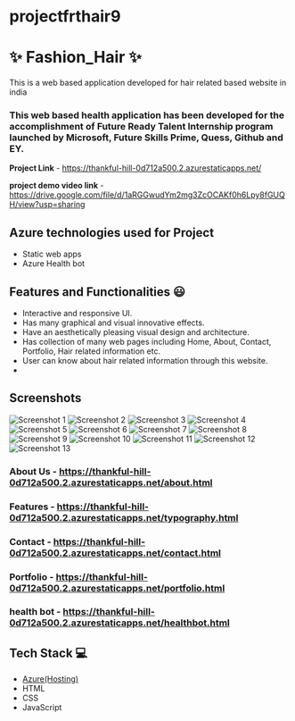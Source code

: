 # projectfrthair9
# ✨ Fashion_Hair ✨

This is a web based application developed for hair related based website in india

### This web based health application has been developed for the accomplishment of Future Ready Talent Internship program launched by Microsoft, Future Skills Prime, Quess, Github and EY.


**Project Link** - https://thankful-hill-0d712a500.2.azurestaticapps.net/

**project demo video link** - https://drive.google.com/file/d/1aRGGwudYm2mg3ZcOCAKf0h6Lpy8fGUQH/view?usp=sharing

## Azure technologies used for Project

- Static web apps
- Azure Health bot

## Features and Functionalities 😃

- Interactive and responsive UI.
- Has many graphical and visual innovative effects.
- Have an aesthetically pleasing visual design and architecture.
- Has collection of many web pages including Home, About, Contact, Portfolio, Hair related information etc.
- User can know about hair related information through this website.
- 
## Screenshots

![Screenshot 1](https://user-images.githubusercontent.com/115457031/229346616-166a194c-1fef-4b10-bebc-7b9dd7c33244.png)
![Screenshot 2](https://user-images.githubusercontent.com/115457031/229346670-b5a7f8a1-e60a-47d0-b07b-9a38aa18f3d1.png)
![Screenshot 3](https://user-images.githubusercontent.com/115457031/229346573-dcbd3125-9963-4f1c-9efb-f67517452685.png)
![Screenshot 4](https://user-images.githubusercontent.com/115457031/229346579-05f3d6c5-edc8-4570-873b-494aecba85c7.png)
![Screenshot 5](https://user-images.githubusercontent.com/115457031/229346581-4900d4e5-0639-400d-a3ff-0ec404fa5a9d.png)
![Screenshot 6](https://user-images.githubusercontent.com/115457031/229346521-f295cf9f-1bab-4577-9499-fafaedc90ce4.png)
![Screenshot 7](https://user-images.githubusercontent.com/115457031/229346525-83f95fcb-35e0-4ce4-96a9-c7d7c02bfd7c.png)
![Screenshot 8](https://user-images.githubusercontent.com/115457031/229346528-28a90c38-eccf-4f6c-8554-e97a5f2de4bb.png)
![Screenshot 9](https://user-images.githubusercontent.com/115457031/229346529-1fe6b9fa-71c9-4ee8-9fe7-5880f381eca8.png)
![Screenshot 10](https://user-images.githubusercontent.com/115457031/229346530-1e0b4db4-03e7-4e4f-9b6c-565d61bc687c.png)
![Screenshot 11](https://user-images.githubusercontent.com/115457031/229346531-8d7c2a14-c175-4be2-95f0-a4f12326b748.png)
![Screenshot 12](https://user-images.githubusercontent.com/115457031/229346533-eb69535c-0271-4e50-bbb2-86c4a32e8d1e.png)
![Screenshot 13](https://user-images.githubusercontent.com/115457031/229346535-5accd6cd-1e21-4f5a-9bb6-1307a3a5a505.png)




### About Us - https://thankful-hill-0d712a500.2.azurestaticapps.net/about.html



### Features - https://thankful-hill-0d712a500.2.azurestaticapps.net/typography.html


### Contact - https://thankful-hill-0d712a500.2.azurestaticapps.net/contact.html


### Portfolio - https://thankful-hill-0d712a500.2.azurestaticapps.net/portfolio.html


### health bot - https://thankful-hill-0d712a500.2.azurestaticapps.net/healthbot.html





## Tech Stack 💻

- [Azure(Hosting)](https://azure.microsoft.com/en-in/features/azure-portal/)
- HTML
- CSS
- JavaScript
